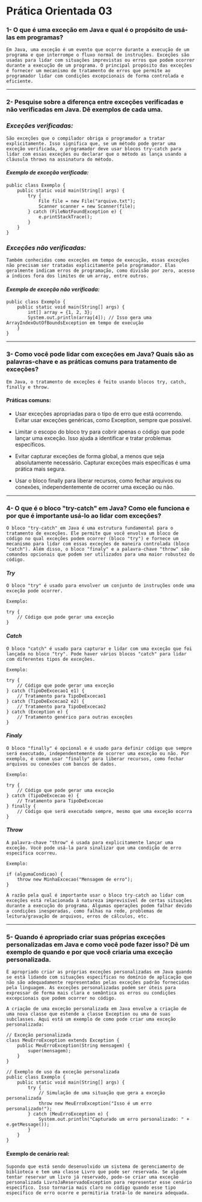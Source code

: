 # Prática Orientada 03

### 1- O que é uma exceção em Java e qual é o propósito de usá-las em programas?

```
Em Java, uma exceção é um evento que ocorre durante a execução de um programa e que interrompe o fluxo normal de instruções. Exceções são usadas para lidar com situações imprevistas ou erros que podem ocorrer durante a execução de um programa. O principal propósito das exceções é fornecer um mecanismo de tratamento de erros que permite ao programador lidar com condições excepcionais de forma controlada e eficiente.
```
---
### 2- Pesquise sobre a diferença entre exceções verificadas e não verificadas em Java. Dê exemplos de cada uma.

### _Exceções verificadas:_

```
São exceções que o compilador obriga o programador a tratar explicitamente. Isso significa que, se um método pode gerar uma exceção verificada, o programador deve usar blocos try-catch para lidar com essas exceções ou declarar que o método as lança usando a cláusula throws na assinatura do método.
```

#### _Exemplo de exceção verificada:_ 

```
public class Exemplo {
    public static void main(String[] args) {
        try {
            File file = new File("arquivo.txt");
            Scanner scanner = new Scanner(file);
        } catch (FileNotFoundException e) {
            e.printStackTrace();
        }
    }
}
```

### _Exceções não verificadas:_


```
Também conhecidas como exceções em tempo de execução, essas exceções não precisam ser tratadas explicitamente pelo programador. Elas geralmente indicam erros de programação, como divisão por zero, acesso a índices fora dos limites de um array, entre outros.
```

#### _Exemplo de exceção não verificada:_ 

```
public class Exemplo {
    public static void main(String[] args) {
        int[] array = {1, 2, 3};
        System.out.println(array[4]); // Isso gera uma ArrayIndexOutOfBoundsException em tempo de execução
    }
}
```

---
### 3- Como você pode lidar com exceções em Java? Quais são as palavras-chave e as práticas comuns para tratamento de exceções?

```
Em Java, o tratamento de exceções é feito usando blocos try, catch, finally e throw.
```

#### Práticas comuns:


* Usar exceções apropriadas para o tipo de erro que está ocorrendo. Evitar usar exceções genéricas, como Exception, sempre que possível.

* Limitar o escopo do bloco try para cobrir apenas o código que pode lançar uma exceção. Isso ajuda a identificar e tratar problemas específicos.

* Evitar capturar exceções de forma global, a menos que seja absolutamente necessário. Capturar exceções mais específicas é uma prática mais segura.

* Usar o bloco finally para liberar recursos, como fechar arquivos ou conexões, independentemente de ocorrer uma exceção ou não.
---
### 4- O que é o bloco "try-catch" em Java? Como ele funciona e por que é importante usá-lo ao lidar com exceções?

```
O bloco "try-catch" em Java é uma estrutura fundamental para o tratamento de exceções. Ele permite que você envolva um bloco de código no qual exceções podem ocorrer (bloco "try") e fornece um mecanismo para lidar com essas exceções de maneira controlada (bloco "catch"). Além disso, o bloco "finaly" e a palavra-chave "throw" são comandos opcionais que podem ser utilizados para uma maior robustez do código. 
```

#### _Try_

```
O bloco "try" é usado para envolver um conjunto de instruções onde uma exceção pode ocorrer.

Exemplo:

try {
    // Código que pode gerar uma exceção
} 
```

#### _Catch_

```
O bloco "catch" é usado para capturar e lidar com uma exceção que foi lançada no bloco "try". Pode haver vários blocos "catch" para lidar com diferentes tipos de exceções.

Exemplo:

try {
    // Código que pode gerar uma exceção
} catch (TipoDeExcecao1 e1) {
    // Tratamento para TipoDeExcecao1
} catch (TipoDeExcecao2 e2) {
    // Tratamento para TipoDeExcecao2
} catch (Exception e) {
    // Tratamento genérico para outras exceções
}
```

#### _Finaly_

```
O bloco "finally" é opcional e é usado para definir código que sempre será executado, independentemente de ocorrer uma exceção ou não. Por exemplo, é comum usar "finally" para liberar recursos, como fechar arquivos ou conexões com bancos de dados.

Exemplo:

try {
    // Código que pode gerar uma exceção
} catch (TipoDeExcecao e) {
    // Tratamento para TipoDeExcecao
} finally {
    // Código que será executado sempre, mesmo que uma exceção ocorra
}
```

#### _Throw_

```
A palavra-chave "throw" é usada para explicitamente lançar uma exceção. Você pode usá-la para sinalizar que uma condição de erro específica ocorreu.

Exemplo:

if (algumaCondicao) {
    throw new MinhaExcecao("Mensagem de erro");
}
```

```
A razão pela qual é importante usar o bloco try-catch ao lidar com exceções está relacionada à natureza imprevisível de certas situações durante a execução do programa. Algumas operações podem falhar devido a condições inesperadas, como falhas na rede, problemas de leitura/gravação de arquivos, erros de cálculos, etc.
```

---

### 5- Quando é apropriado criar suas próprias exceções personalizadas em Java e como você pode fazer isso? Dê um exemplo de quando e por que você criaria uma exceção personalizada.

```
É apropriado criar as próprias exceções personalizadas em Java quando se está lidando com situações específicas no domínio de aplicação que não são adequadamente representadas pelas exceções padrão fornecidas pela linguagem. As exceções personalizadas podem ser úteis para expressar de forma mais clara e semântica os erros ou condições excepcionais que podem ocorrer no código.
```

```
A criação de uma exceção personalizada em Java envolve a criação de uma nova classe que estende a classe Exception ou uma de suas subclasses. Aqui está um exemplo de como pode criar uma exceção personalizada:
```

```
// Exceção personalizada
class MeuErroException extends Exception {
    public MeuErroException(String mensagem) {
        super(mensagem);
    }
}

// Exemplo de uso da exceção personalizada
public class Exemplo {
    public static void main(String[] args) {
        try {
            // Simulação de uma situação que gera a exceção personalizada
            throw new MeuErroException("Isso é um erro personalizado!");
        } catch (MeuErroException e) {
            System.out.println("Capturado um erro personalizado: " + e.getMessage());
        }
    }
}
```

#### Exemplo de cenário real:
```
Supondo que está sendo desenvolvido um sistema de gerenciamento de biblioteca e tem uma classe Livro que pode ser reservada. Se alguém tentar reservar um livro já reservado, pode-se criar uma exceção personalizada LivroJaReservadoException para representar esse cenário específico. Isso tornaria mais claro no código quando esse tipo específico de erro ocorre e permitiria tratá-lo de maneira adequada.
```
